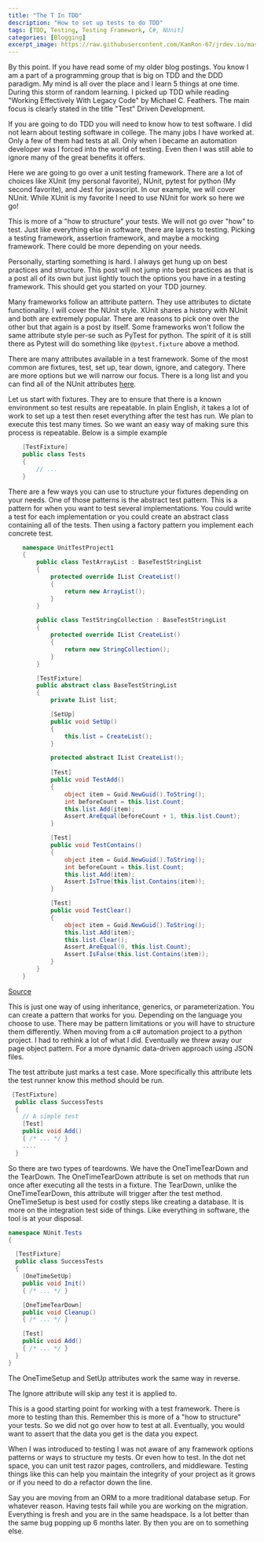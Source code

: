 ```yaml
---
title: "The T In TDD"
description: "How to set up tests to do TDD"
tags: [TDD, Testing, Testing Framework, C#, NUnit]
categories: [Blogging]
excerpt_image: https://raw.githubusercontent.com/KamRon-67/jrdev.io/master/assets/img/orangeFlower.jpg
---
```

 
By this point. If you have read some of my older blog postings. You know I am a part of a programming group that is big on TDD and the DDD paradigm. My mind is all over the place and I learn 5 things at one time. During this storm of random learning. I picked up TDD while reading "Working Effectively With Legacy Code" by Michael C. Feathers.
The main focus is clearly stated in the title "Test" Driven Development.
 
If you are going to do TDD you will need to know how to test software. I did not learn about testing software in college. The many jobs I have worked at. Only a few of them had tests at all. Only when I became an automation developer was I forced into the world of testing. Even then I was still able to ignore many of the great benefits it offers.
 
Here we are going to go over a unit testing framework. There are a lot of choices like XUnit (my personal favorite), NUnit, pytest for python (My second favorite), and Jest for javascript. In our example, we will cover NUnit. While XUnit is my favorite I need to use NUnit for work so here we go!

This is more of a "how to structure" your tests. We will not go over "how" to test. Just like everything else in software, there are layers to testing. Picking a testing framework, assertion framework, and maybe a mocking framework. There could be more depending on your needs.

Personally, starting something is hard. I always get hung up on best practices and structure. This post will not jump into best practices as that is a post all of its own but just lightly touch the options you have in a testing framework. This should get you started on your TDD journey.

Many frameworks follow an attribute pattern. They use attributes to dictate functionality. I will cover the NUnit style. XUnit shares a history with NUnit and both are extremely popular. There are reasons to pick one over the other but that again is a post by itself. Some frameworks won't follow the same attribute style per-se such as PyTest for python.  The spirit of it is still there as Pytest will do something like ```@pytest.fixture``` above a method.

There are many attributes available in a test framework. Some of the most common are fixtures, test, set up, tear down, ignore, and category. There are more options but we will narrow our focus. There is a long list and you can find all of the NUnit attributes [here](https://docs.nunit.org/articles/nunit/writing-tests/attributes.html).

Let us start with fixtures. They are to ensure that there is a known environment so test results are repeatable. In plain English, it takes a lot of work to set up a test then reset everything after the test has run. We plan to execute this test many times. So we want an easy way of making sure this process is repeatable. Below is a simple example

```csharp
    [TestFixture]
    public class Tests
    {
        // ...
    }
```

There are a few ways you can use to structure your fixtures depending on your needs. One of those patterns is the abstract test pattern. This is a pattern for when you want to test several implementations. You could write a test for each implementation or you could create an abstract class containing all of the tests. Then using a factory pattern you implement each concrete test.

```csharp
    namespace UnitTestProject1
    {
        public class TestArrayList : BaseTestStringList
        {
            protected override IList CreateList()
            {
                return new ArrayList();
            }
        }

        public class TestStringCollection : BaseTestStringList
        {
            protected override IList CreateList()
            {
                return new StringCollection();
            }
        }

        [TestFixture]
        public abstract class BaseTestStringList
        {
            private IList list;

            [SetUp]
            public void SetUp()
            {
                this.list = CreateList();
            }

            protected abstract IList CreateList();
 
            [Test]
            public void TestAdd()
            {
                object item = Guid.NewGuid().ToString();
                int beforeCount = this.list.Count;
                this.list.Add(item);
                Assert.AreEqual(beforeCount + 1, this.list.Count);
            }

            [Test]
            public void TestContains()
            {
                object item = Guid.NewGuid().ToString();
                int beforeCount = this.list.Count;
                this.list.Add(item);
                Assert.IsTrue(this.list.Contains(item));
            }

            [Test]
            public void TestClear()
            {
                object item = Guid.NewGuid().ToString();
                this.list.Add(item);
                this.list.Clear();
                Assert.AreEqual(0, this.list.Count);
                Assert.IsFalse(this.list.Contains(item));
            }
        }
    }
```
[Source](https://weblogs.asp.net/nunitaddin/134151)


This is just one way of using inheritance, generics, or parameterization. You can create a pattern that works for you. Depending on the language you choose to use. There may be pattern limitations or you will have to structure them differently. When moving from a c# automation project to a python project. I had to rethink a lot of what I did. Eventually we threw away our page object pattern. For a more dynamic data-driven approach using JSON files.

The test attribute just marks a test case. More specifically this attribute lets the test runner know this method should be run.

```csharp
 [TestFixture]
  public class SuccessTests
  {
    // A simple test
    [Test]
    public void Add()
    { /* ... */ }
    ....
  }
```

So there are two types of teardowns. We have the OneTimeTearDown and the TearDown. The OneTimeTearDown attribute is set on methods that run once after executing all the tests in a fixture. The TearDown, unlike the OneTimeTearDown, this attribute will trigger after the test method. OneTimeSetup is best used for costly steps like creating a database. It is more on the integration test side of things. Like everything in software, the tool is at your disposal.

```csharp
namespace NUnit.Tests
{

  [TestFixture]
  public class SuccessTests
  {
    [OneTimeSetUp]
    public void Init()
    { /* ... */ }

    [OneTimeTearDown]
    public void Cleanup()
    { /* ... */ }

    [Test]
    public void Add()
    { /* ... */ }
  }
}
```

The OneTimeSetup and SetUp attributes work the same way in reverse.

The Ignore attribute will skip any test it is applied to.

This is a good starting point for working with a test framework. There is more to testing than this. Remember this is more of a "how to structure" your tests. So we did not go over how to test at all. Eventually, you would want to assert that the data you get is the data you expect.

When I was introduced to testing I was not aware of any framework options patterns or ways to structure my tests. Or even how to test.
In the dot net space, you can unit test razor pages, controllers, and middleware. Testing things like this can help you maintain the integrity of your project as it grows or if you need to do a refactor down the line.

Say you are moving from an ORM to a more traditional database setup. For whatever reason. Having tests fail while you are working on the migration. Everything is fresh and you are in the same headspace. Is a lot better than the same bug popping up 6 months later. By then you are on to something else.


